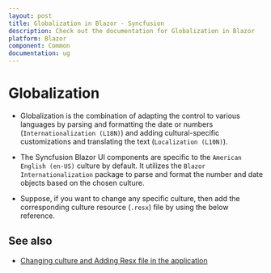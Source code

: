 ```yaml
---
layout: post
title: Globalization in Blazor - Syncfusion
description: Check out the documentation for Globalization in Blazor
platform: Blazor
component: Common
documentation: ug
---
```


# Globalization

* Globalization is the combination of adapting the control to various languages by parsing and formatting the date or numbers (`Internationalization (L18N)`) and adding cultural-specific customizations and translating the text (`Localization (L10N)`).

* The Syncfusion Blazor UI components are specific to the `American English (en-US)` culture by default. It utilizes the `Blazor Internationalization` package to parse and format the number and date objects based on the chosen culture.

* Suppose, if you want to change any specific culture, then add the corresponding culture resource (`.resx`) file by using the below reference.

## See also

* [Changing culture and Adding Resx file in the application](https://blazor.syncfusion.com/documentation/common/localization/#how-to-enable-localization-in-blazor-application)